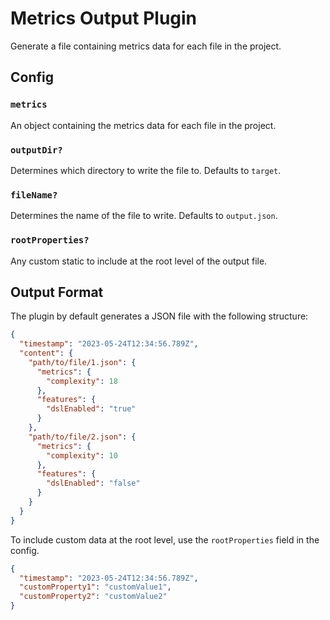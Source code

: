 # Metrics Output Plugin

Generate a file containing metrics data for each file in the project.

## Config

### `metrics`

An object containing the metrics data for each file in the project.

### `outputDir?`

Determines which directory to write the file to. Defaults to `target`.

### `fileName?`

Determines the name of the file to write. Defaults to `output.json`.

### `rootProperties?`

Any custom static to include at the root level of the output file.

## Output Format

The plugin by default generates a JSON file with the following structure:

```json
{
  "timestamp": "2023-05-24T12:34:56.789Z",
  "content": {
    "path/to/file/1.json": {
      "metrics": {
        "complexity": 18
      },
      "features": {
        "dslEnabled": "true"
      }
    },
    "path/to/file/2.json": {
      "metrics": {
        "complexity": 10
      },
      "features": {
        "dslEnabled": "false"
      }
    }
  }
}
```

To include custom data at the root level, use the `rootProperties` field in the
config.

```json
{
  "timestamp": "2023-05-24T12:34:56.789Z",
  "customProperty1": "customValue1",
  "customProperty2": "customValue2"
}
```
